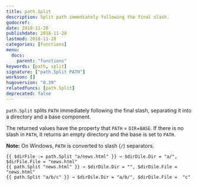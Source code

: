 ```yaml
---
title: path.Split
description: Split path immediately following the final slash.
godocref:
date: 2018-11-28
publishdate: 2018-11-28
lastmod: 2018-11-28
categories: [functions]
menu:
  docs:
    parent: "functions"
keywords: [path, split]
signature: ["path.Split PATH"]
workson: []
hugoversion: "0.39"
relatedfuncs: [path.Split]
deprecated: false
---
```


`path.Split` splits `PATH` immediately following the final slash, separating it into a directory and a base component.

The returned values have the property that `PATH` = `DIR`+`BASE`.
If there is no slash in `PATH`, it returns an empty directory and the base is set to `PATH`.

**Note:** On Windows, `PATH` is converted to slash (`/`) separators.

```
{{ $dirFile := path.Split "a/news.html" }} → $dirDile.Dir = "a/", $dirFile.File = "news.html"
{{ path.Split "news.html" }} → $dirDile.Dir = "", $dirDile.File = "news.html"
{{ path.Split "a/b/c" }} → $dirDile.Dir = "a/b/", $dirDile.File =  "c"
```
